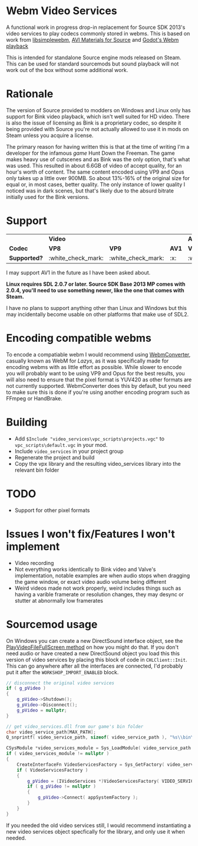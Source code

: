 # Webm Video Services
A functional work in progress drop-in replacement for Source SDK 2013's video services to play codecs commonly stored in webms. This is based on work from [libsimplewebm](https://github.com/zaps166/libsimplewebm), [AVI Materials for Source](https://developer.valvesoftware.com/wiki/AVI_Materials) and [Godot's Webm playback](https://github.com/godotengine/godot/blob/b1f5cee7d9a1f509ef8990f3b8405c74e83a20cc/modules/webm/video_stream_webm.cpp)

This is intended for standalone Source engine mods released on Steam. This can be used for standard sourcemods but sound playback will not work out of the box without some additional work.

# Rationale
The version of Source provided to modders on Windows and Linux only has support for Bink video playback, which isn't well suited for HD video. There is also the issue of licensing as Bink is a proprietary codec, so despite it being provided with Source you're not actually allowed to use it in mods on Steam unless you acquire a license.

The primary reason for having written this is that at the time of writing I'm a developer for the infamous _game_ Hunt Down the Freeman. The game makes heavy use of cutscenes and as Bink was the only option, that's what was used. This resulted in about 6.6GB of video of accept quality, for an hour's worth of content. The same content encoded using VP9 and Opus only takes up a little over 900MB. So about 13%-16% of the original size for equal or, in most cases, better quality. The only instance of lower quality I noticed was in dark scenes, but that's likely due to the absurd bitrate initially used for the Bink versions.

# Support
<table>
	<tr>
		<td></td>
		<td colspan="3"><b>Video</b></td>
		<td colspan="2"><b>Audio</b></td>
	</tr>
	<tr>
		<td><b>Codec</b></td>
		<td><b>VP8</b></td>
		<td><b>VP9</b></td>
		<td><b>AV1</b></td>
		<td><b>Vorbis</b></td>
		<td><b>Opus</b></td>
	</tr>
	<tr>
		<td><b>Supported?</b></td>
		<td>:white_check_mark:</td>
		<td>:white_check_mark:</td>
		<td>:x:</td>
		<td>:white_check_mark:</td>
		<td>:white_check_mark:</td>
	</tr>
</table>

I may support AV1 in the future as I have been asked about.

**Linux requires SDL 2.0.7 or later. Source SDK Base 2013 MP comes with 2.0.4, you'll need to use something newer, like the one that comes with Steam.**

I have no plans to support anything other than Linux and Windows but this may incidentally become usable on other platforms that make use of SDL2.

# Encoding compatible webms
To encode a compatiable webm I would recommend using [WebmConverter](https://argorar.github.io/WebMConverter/), casually known as WebM for _Lazys_, as it was specifically made for encoding webms with as little effort as possible.
While slower to encode you will probably want to be using VP9 and Opus for the best results, you will also need to ensure that the pixel format is YUV420 as other formats are not currently supported. WebmConverter does this by default, but you need to make sure this is done if you're using another encoding program such as FFmpeg or HandBrake.

# Building
- Add `$Include "video_services\vpc_scripts\projects.vgc"` to `vpc_scripts\default.vgc` in your mod.
- Include `video_services` in your project group
- Regenerate the project and build
- Copy the vpx library and the resulting video_services library into the relevant bin folder

# TODO
- Support for other pixel formats

# Issues I won't fix/Features I won't implement
- Video recording
- Not everything works identically to Bink video and Valve's implementation, notable examples are when audio stops when dragging the game window, or exact video audio volume being different
- Weird videos made not work properly, weird includes things such as having a varible framerate or resolution changes, they may desync or stutter at abnormally low framerates

# Sourcemod usage
On Windows you can create a new DirectSound interface object, see the [PlayVideoFileFullScreen method](https://github.com/nooodles-ahh/video_services/blob/master/video_services/video_services.cpp#L222-L228) on how you might do that.
If you don't need audio or have created a new DirectSound object you load this this version of video services by placing this block of code in `CHLClient::Init`. This can go anywhere after all the interfaces are connected, I'd probably put it after the `WORKSHOP_IMPORT_ENABLED` block.
```cpp
// disconnect the original video services
if ( g_pVideo )
{
	g_pVideo->Shutdown();
	g_pVideo->Disconnect();
	g_pVideo = nullptr;
}

// get video_services.dll from our game's bin folder
char video_service_path[MAX_PATH];
Q_snprintf( video_service_path, sizeof( video_service_path ), "%s\\bin\\video_services.dll", engine->GetGameDirectory() );

CSysModule *video_services_module = Sys_LoadModule( video_service_path );
if ( video_services_module != nullptr )
{
	CreateInterfaceFn VideoServicesFactory = Sys_GetFactory( video_services_module );
	if ( VideoServicesFactory )
	{
		g_pVideo = (IVideoServices *)VideoServicesFactory( VIDEO_SERVICES_INTERFACE_VERSION, NULL );
		if ( g_pVideo != nullptr )
		{
			g_pVideo->Connect( appSystemFactory );
		}
	}
}
```

If you needed the old video services still, I would recommend instantiating a new video services object specfically for the library, and only use it when needed.
